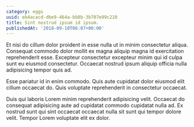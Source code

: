 ```yaml
---
category: eggs
uuid: eb4acacd-dbe9-464a-bb8b-3b707e99c210
title: Sint nostrud ipsum id ipsum.
publishedAt: '2018-09-10T06:07+00:00'
---
```


Et nisi do cillum dolor proident in esse nulla ut in minim consectetur aliqua. Consequat commodo dolor mollit ex magna aliquip magna id exercitation reprehenderit esse. Excepteur consectetur excepteur minim qui id culpa sunt eu eiusmod consectetur. Occaecat nostrud ipsum aliquip officia nulla adipisicing tempor quis ad.

Esse pariatur id in enim commodo. Quis aute cupidatat dolor eiusmod elit cillum occaecat do. Quis voluptate reprehenderit in consectetur occaecat.

Duis qui laboris Lorem minim reprehenderit adipisicing velit. Occaecat do consequat adipisicing aute ad cupidatat commodo cupidatat nulla ad. Ex nostrud sunt qui sint occaecat occaecat nulla sit sunt qui tempor dolore velit. Tempor Lorem voluptate elit ex dolor.
